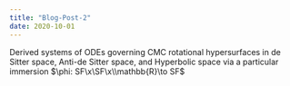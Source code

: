 ```yaml
---
title: "Blog-Post-2"
date: 2020-10-01
---
```


Derived systems of ODEs governing CMC rotational hypersurfaces in de Sitter space, Anti-de Sitter space, and Hyperbolic space via a particular immersion $\phi: SF\x\SF\x\\mathbb{R}\to SF$
